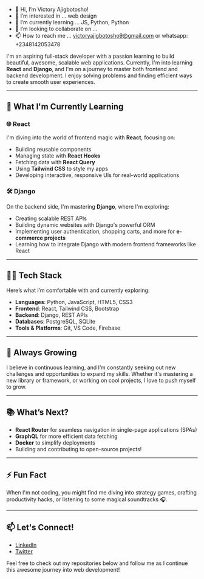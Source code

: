 - 👋 Hi, I’m Victory Ajigbotosho!
- 👀 I’m interested in ... web design
- 🌱 I’m currently learning ... JS, Python, Python
- 💞️ I’m looking to collaborate on ...
- 📫 How to reach me ... victoryajigbotosho9@gmail.com or whatsapp: +2348142053478

I'm an aspiring full-stack developer with a passion learning to build beautiful, awesome, scalable web applications. Currently, I'm into learning **React** and **Django**, and I'm on a journey to master both frontend and backend development. I enjoy solving problems and finding efficient ways to create smooth user experiences.

---

## 🚀 What I'm Currently Learning

### 🌐 React
I'm diving into the world of frontend magic with **React**, focusing on:
- Building reusable components
- Managing state with **React Hooks**
- Fetching data with **React Query**
- Using **Tailwind CSS** to style my apps
- Developing interactive, responsive UIs for real-world applications

### 🛠️ Django
On the backend side, I'm mastering **Django**, where I'm exploring:
- Creating scalable REST APIs
- Building dynamic websites with Django's powerful ORM
- Implementing user authentication, shopping carts, and more for **e-commerce projects**
- Learning how to integrate Django with modern frontend frameworks like React

---

## 👨‍💻 Tech Stack

Here’s what I’m comfortable with and currently exploring:
- **Languages**: Python, JavaScript, HTML5, CSS3
- **Frontend**: React, Tailwind CSS, Bootstrap
- **Backend**: Django, REST APIs
- **Databases**: PostgreSQL, SQLite
- **Tools & Platforms**: Git, VS Code, Firebase

---

## 🌱 Always Growing
I believe in continuous learning, and I’m constantly seeking out new challenges and opportunities to expand my skills. Whether it's mastering a new library or framework, or working on cool projects, I love to push myself to grow.

---

## 📚 What’s Next?
- **React Router** for seamless navigation in single-page applications (SPAs)
- **GraphQL** for more efficient data fetching
- **Docker** to simplify deployments
- Building and contributing to open-source projects!

---

## ⚡ Fun Fact
When I'm not coding, you might find me diving into strategy games, crafting productivity hacks, or listening to some magical soundtracks 🎧.

---

## 📫 Let's Connect!
- [LinkedIn](https://www.linkedin.com/in/your-profile)
- [Twitter](https://twitter.com/your-handle)

Feel free to check out my repositories below and follow me as I continue this awesome journey into web development!

<!---
CrystlPhoenix/CrystlPhoenix is a ✨ special ✨ repository because its `README.md` (this file) appears on your GitHub profile.
You can click the Preview link to take a look at your changes.
--->
